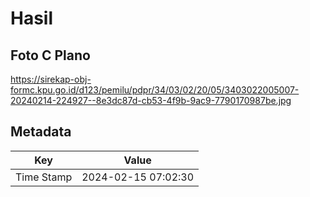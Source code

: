 # Hasil

## Foto C Plano

https://sirekap-obj-formc.kpu.go.id/d123/pemilu/pdpr/34/03/02/20/05/3403022005007-20240214-224927--8e3dc87d-cb53-4f9b-9ac9-7790170987be.jpg


## Metadata

| Key        | Value               |
| ---------- | ------------------- |
| Time Stamp | 2024-02-15 07:02:30 |



